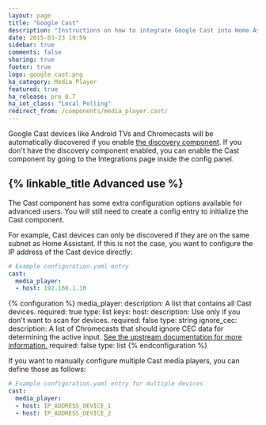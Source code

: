 ```yaml
---
layout: page
title: "Google Cast"
description: "Instructions on how to integrate Google Cast into Home Assistant."
date: 2015-03-23 19:59
sidebar: true
comments: false
sharing: true
footer: true
logo: google_cast.png
ha_category: Media Player
featured: true
ha_release: pre 0.7
ha_iot_class: "Local Polling"
redirect_from: /components/media_player.cast/
---
```


Google Cast devices like Android TVs and Chromecasts will be automatically
discovered if you enable [the discovery component](/components/discovery/). If
you don't have the discovery component enabled, you can enable the Cast
component by going to the Integrations page inside the config panel.

## {% linkable_title Advanced use %}

The Cast component has some extra configuration options available for advanced
users. You will still need to create a config entry to initialize the Cast
component.

For example, Cast devices can only be discovered if they are on the same subnet
as Home Assistant. If this is not the case,
you want to configure the IP address of the Cast device directly:

```yaml
# Example configuration.yaml entry
cast:
  media_player:
  - host: 192.168.1.10
```

{% configuration %}
media_player:
  description: A list that contains all Cast devices.
  required: true
  type: list
  keys:
    host:
      description: Use only if you don't want to scan for devices.
      required: false
      type: string
    ignore_cec:
      description: A list of Chromecasts that should ignore CEC data for determining the active input. [See the upstream documentation for more information.](https://github.com/balloob/pychromecast#ignoring-cec-data)
      required: false
      type: list
{% endconfiguration %}

If you want to manually configure multiple Cast media players, you can define
those as follows:

```yaml
# Example configuration.yaml entry for multiple devices
cast:
  media_player:
  - host: IP_ADDRESS_DEVICE_1
  - host: IP_ADDRESS_DEVICE_2
```
